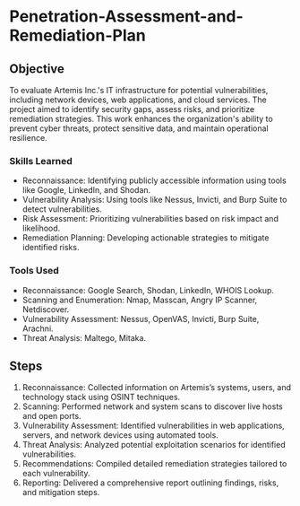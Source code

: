 # Penetration-Assessment-and-Remediation-Plan

## Objective
To evaluate Artemis Inc.'s IT infrastructure for potential vulnerabilities, including network devices, web applications, and cloud services. The project aimed to identify security gaps, assess risks, and prioritize remediation strategies. This work enhances the organization's ability to prevent cyber threats, protect sensitive data, and maintain operational resilience.

### Skills Learned

- Reconnaissance: Identifying publicly accessible information using tools like Google, LinkedIn, and Shodan.
- Vulnerability Analysis: Using tools like Nessus, Invicti, and Burp Suite to detect vulnerabilities.
- Risk Assessment: Prioritizing vulnerabilities based on risk impact and likelihood.
- Remediation Planning: Developing actionable strategies to mitigate identified risks.

### Tools Used
- Reconnaissance: Google Search, Shodan, LinkedIn, WHOIS Lookup.
- Scanning and Enumeration: Nmap, Masscan, Angry IP Scanner, Netdiscover.
- Vulnerability Assessment: Nessus, OpenVAS, Invicti, Burp Suite, Arachni.
- Threat Analysis: Maltego, Mitaka.

## Steps
1. Reconnaissance: Collected information on Artemis’s systems, users, and technology stack using OSINT techniques.
2. Scanning: Performed network and system scans to discover live hosts and open ports.
3. Vulnerability Assessment: Identified vulnerabilities in web applications, servers, and network devices using automated tools.
4. Threat Analysis: Analyzed potential exploitation scenarios for identified vulnerabilities.
5. Recommendations: Compiled detailed remediation strategies tailored to each vulnerability.
6. Reporting: Delivered a comprehensive report outlining findings, risks, and mitigation steps.
